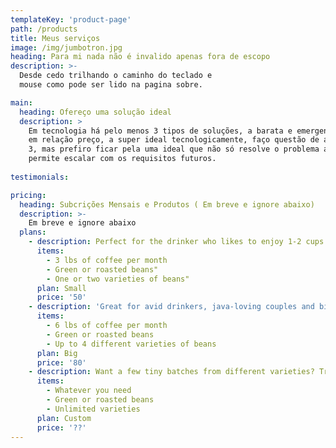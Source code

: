 ```yaml
---
templateKey: 'product-page'
path: /products
title: Meus serviços
image: /img/jumbotron.jpg
heading: Para mi nada não é invalido apenas fora de escopo
description: >-
  Desde cedo trilhando o caminho do teclado e 
  mouse como pode ser lido na pagina sobre.

main:
  heading: Ofereço uma solução ideal
  description: >
    Em tecnologia há pelo menos 3 tipos de soluções, a barata e emergente, a ideal 
    em relação preço, a super ideal tecnologicamente, faço questão de apresentar as 
    3, mas prefiro ficar pela uma ideal que não só resolve o problema atual mas 
    permite escalar com os requisitos futuros.
 
testimonials:

pricing:
  heading: Subcrições Mensais e Produtos ( Em breve e ignore abaixo)
  description: >-
    Em breve e ignore abaixo
  plans:
    - description: Perfect for the drinker who likes to enjoy 1-2 cups per day.
      items:
        - 3 lbs of coffee per month
        - Green or roasted beans"
        - One or two varieties of beans"
      plan: Small
      price: '50'
    - description: 'Great for avid drinkers, java-loving couples and bigger crowds'
      items:
        - 6 lbs of coffee per month
        - Green or roasted beans
        - Up to 4 different varieties of beans
      plan: Big
      price: '80'
    - description: Want a few tiny batches from different varieties? Try our custom plan
      items:
        - Whatever you need
        - Green or roasted beans
        - Unlimited varieties
      plan: Custom
      price: '??'
---
```

